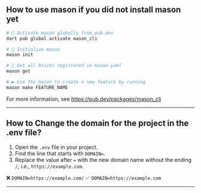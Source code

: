 ## How to use mason if you did not install mason yet
```bash
# 🎯 Activate mason globally from pub.dev
dart pub global activate mason_cli

# 🚀 Initialize mason
mason init

# 🧱 Get all bricks registered in mason.yaml
mason get

# ▶️ Use the mason to create a new feature by running
mason make FEATURE_NAME
```

For more information, see https://pub.dev/packages/mason_cli

---

## How to Change the domain for the project in the .env file?

1. Open the `.env` file in your project.
2. Find the line that starts with `DOMAIN=`.
3. Replace the value after `=` with the new domain name without the ending `/`, i.e., `https://example.com`.

❌ `DOMAIN=https://example.com/`
✅ `DOMAIN=https://example.com`

---